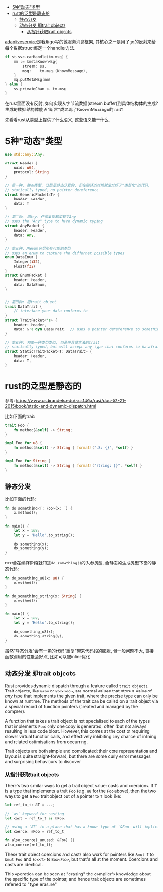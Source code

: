 - [5种"动态"类型](#5种动态类型)
- [rust的泛型是静态的](#rust的泛型是静态的)
  - [静态分发](#静态分发)
  - [动态分发 即trait objects](#动态分发-即trait-objects)
    - [从指针获取trait objects](#从指针获取trait-objects)

[adaptiveservice](https://github.com/godevsig/adaptiveservice)是我用go写的微服务消息框架, 其核心之一是用了go的反射来给每个数据struct绑定一个handler方法.

```go
if st.svc.canHandle(tm.msg) {
    mm := &metaKnownMsg{
        stream: ss,
        msg:    tm.msg.(KnownMessage),
    }
    mq.putMetaMsg(mm)
} else {
    ss.privateChan <- tm.msg
}
```

在rust里面没有反射, 如何实现从字节流数据(stream buffer)到具体结构体的生成? 生成的数据结构体能否"断言"成实现了KnownMessage的trait?  

先看看rust从类型上提供了什么语义, 这些语义能干什么.

# 5种"动态"类型
```rust
use std::any::Any;

struct Header {
    uuid: u64,
    protocol: String
}

// 第一种, 静态类型, 泛型是静态分发的, 即在编译的时候就生成好了"类型化"的代码.
// statically typed, no pointer dereference
struct GenericPacket<T> {
    header: Header,
    data: T
}

// 第二种, 用Any，任何类型都实现了Any
// uses the "Any" type to have dynamic typing
struct AnyPacket {
    header: Header,
    data: Any,
}

// 第三种，用enum穷尽所有可能的类型
// uses an enum to capture the differnet possible types
enum DataEnum {
    Integer(i32),
    Float(f32)
}
struct EnumPacket {
    header: Header,
    data: DataEnum,
}


// 第四种: 用trait object
trait DataTrait {
    // interface your data conforms to
}
struct TraitPacket<'a> {
    header: Header,
    data: &'a dyn DataTrait,  // uses a pointer dereference to something that implements DataTrait
}

// 第五种: 和第一种类型类似, 但是带具体方法的trait
// statically typed, but will accept any type that conforms to DataTrait
struct StaticTraitPacket<T: DataTrait> {
    header: Header,
    data: T,
}
```

# rust的泛型是静态的
参考: https://www.cs.brandeis.edu/~cs146a/rust/doc-02-21-2015/book/static-and-dynamic-dispatch.html

比如下面的trait:
```rust
trait Foo {
    fn method(&self) -> String;
}

impl Foo for u8 {
    fn method(&self) -> String { format!("u8: {}", *self) }
}

impl Foo for String {
    fn method(&self) -> String { format!("string: {}", *self) }
}
```
## 静态分发
比如下面的代码:
```rust
fn do_something<T: Foo>(x: T) {
    x.method();
}

fn main() {
    let x = 5u8;
    let y = "Hello".to_string();

    do_something(x);
    do_something(y);
}
```
rust会在编译阶段就知道`do_something()`的入参类型, 会静态的生成类型下面的静态代码:
```rust
fn do_something_u8(x: u8) {
    x.method();
}

fn do_something_string(x: String) {
    x.method();
}

fn main() {
    let x = 5u8;
    let y = "Hello".to_string();

    do_something_u8(x);
    do_something_string(y);
}
```
虽然"静态分发"会有一定的代码"重复"带来代码段的膨胀, 但一般问题不大, 直接函数调用的性能会好点, 比如可以被inline优化

## 动态分发 即trait objects
Rust provides dynamic dispatch through a feature called `trait objects`. Trait objects, like `&Foo` or `Box<Foo>`, are normal values that store a value of _any_ type that implements the given trait, where the precise type can only be known at runtime. The methods of the trait can be called on a trait object via a special record of function pointers (created and managed by the compiler).

A function that takes a trait object is not specialised to each of the types that implements `Foo`: only one copy is generated, often (but not always) resulting in less code bloat. However, this comes at the cost of requiring slower virtual function calls, and effectively inhibiting any chance of inlining and related optimisations from occurring.

Trait objects are both simple and complicated: their core representation and layout is quite straight-forward, but there are some curly error messages and surprising behaviours to discover.

### 从指针获取trait objects
There's two similar ways to get a trait object value: casts and coercions. If `T` is a type that implements a trait `Foo` (e.g. `u8` for the `Foo` above), then the two ways to get a `Foo` trait object out of a pointer to `T` look like:

```rust
let ref_to_t: &T = ...;

// `as` keyword for casting
let cast = ref_to_t as &Foo;

// using a `&T` in a place that has a known type of `&Foo` will implicitly coerce:
let coerce: &Foo = ref_to_t;

fn also_coerce(_unused: &Foo) {}
also_coerce(ref_to_t);
```

These trait object coercions and casts also work for pointers like `&mut T` to `&mut Foo` and `Box<T>` to `Box<Foo>`, but that's all at the moment. Coercions and casts are identical.

This operation can be seen as "erasing" the compiler's knowledge about the specific type of the pointer, and hence trait objects are sometimes referred to "type erasure"
